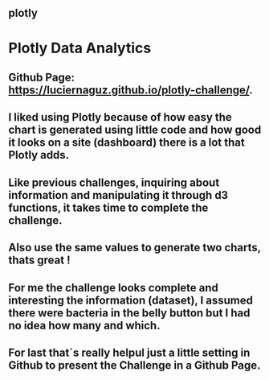 ## plotly
# Plotly  Data Analytics
## Github Page:  https://luciernaguz.github.io/plotly-challenge/.

## I liked using Plotly because of how easy the chart is generated using little code and how good it looks on a site (dashboard) there is a lot that Plotly adds.
## Like previous challenges, inquiring about information and manipulating it through d3 functions, it takes time to complete the challenge.
## Also use the same values to generate two charts, thats great !
## For me the challenge looks complete and interesting the information (dataset), I assumed there were bacteria in the belly button but I had no idea how many and which.
## For last that´s really helpul just a little setting in Github to present the Challenge in a Github Page.
